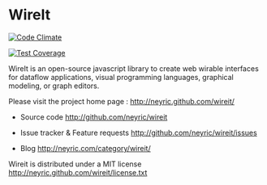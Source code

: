 # WireIt

[![Code Climate](https://codeclimate.com/github/neyric/wireit.png)](https://codeclimate.com/github/neyric/wireit)

[![Test Coverage](https://codeclimate.com/github/neyric/wireit/coverage.png)](https://codeclimate.com/github/neyric/wireit)

WireIt is an open-source javascript library to create web wirable interfaces for dataflow applications, visual programming languages, graphical modeling, or graph editors.

Please visit the project home page : <http://neyric.github.com/wireit/>
    
 * Source code
   <http://github.com/neyric/wireit>

 * Issue tracker & Feature requests
 <http://github.com/neyric/wireit/issues>

 * Blog
   <http://neyric.com/category/wireit/>

Wireit is distributed under a MIT license
<http://neyric.github.com/wireit/license.txt>
